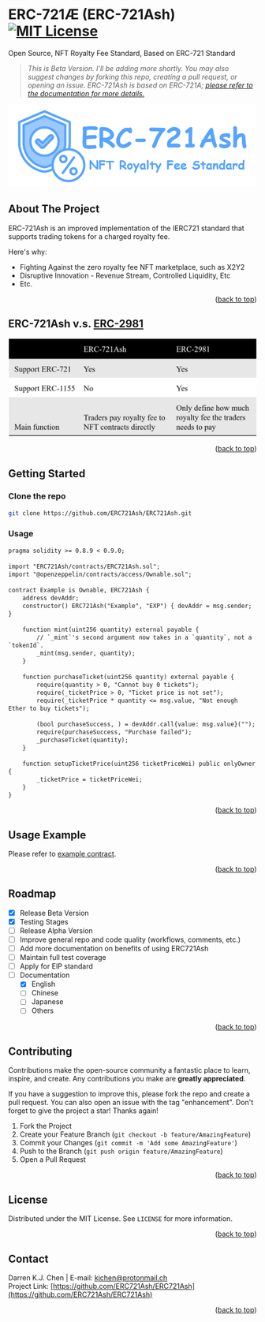 <!-- PROJECT LOGO -->
<a name="readme-top"></a>
# ERC-721Æ (ERC-721Ash) [![MIT License][license-shield]][license-url]
Open Source, NFT Royalty Fee Standard, Based on ERC-721 Standard <br />
> _This is Beta Version. I'll be adding more shortly. You may also suggest changes by forking this repo, creating a pull request, or opening an issue. ERC-721Ash is based on ERC-721A; [please refer to the documentation for more details.](https://chiru-labs.github.io/ERC721A/#/erc721a)_

<div align="center">
  <a href="https://github.com/ERC721Ash/ERC721Ash">
    <img src="imgs/LOGO_D.png" alt="Logo">
  </a>
</div>

<!-- ABOUT THE PROJECT -->
## About The Project

ERC-721Ash is an improved implementation of the IERC721 standard that supports trading tokens for a charged royalty fee.

Here's why:
* Fighting Against the zero royalty fee NFT marketplace, such as X2Y2
* Disruptive Innovation - Revenue Stream, Controlled Liquidity, Etc
* Etc.

<p align="right">(<a href="#readme-top">back to top</a>)</p>

## ERC-721Ash v.s. [ERC-2981](https://eips.ethereum.org/EIPS/eip-2981)

<div align="center">
  <a href="https://github.com/ERC721Ash/ERC721Ash">
    <img src="imgs/AshVs2981.png" alt="Logo">
  </a>
</div>

<p align="right">(<a href="#readme-top">back to top</a>)</p>

<!-- GETTING STARTED -->
## Getting Started

### Clone the repo
   ```sh
   git clone https://github.com/ERC721Ash/ERC721Ash.git
   ```

### Usage

```solidity
pragma solidity >= 0.8.9 < 0.9.0;

import "ERC721Ash/contracts/ERC721Ash.sol";
import "@openzeppelin/contracts/access/Ownable.sol";

contract Example is Ownable, ERC721Ash {
    address devAddr;
    constructor() ERC721Ash("Example", "EXP") { devAddr = msg.sender; }

    function mint(uint256 quantity) external payable {
        // `_mint`'s second argument now takes in a `quantity`, not a `tokenId`.
        _mint(msg.sender, quantity);
    }

    function purchaseTicket(uint256 quantity) external payable {
        require(quantity > 0, "Cannot buy 0 tickets");
        require(_ticketPrice > 0, "Ticket price is not set");
        require(_ticketPrice * quantity <= msg.value, "Not enough Ether to buy tickets");

        (bool purchaseSuccess, ) = devAddr.call{value: msg.value}("");
        require(purchaseSuccess, "Purchase failed");
        _purchaseTicket(quantity);
    }

    function setupTicketPrice(uint256 ticketPriceWei) public onlyOwner {
        _ticketPrice = ticketPriceWei;
    }
}
```

<p align="right">(<a href="#readme-top">back to top</a>)</p>

<!-- USAGE EXAMPLES -->
## Usage Example

Please refer to [example contract](https://github.com/ERC721Ash/ERC721Ash/tree/main/example).

<p align="right">(<a href="#readme-top">back to top</a>)</p>

<!-- ROADMAP -->
## Roadmap

- [x] Release Beta Version
- [x] Testing Stages
- [ ] Release Alpha Version
- [ ] Improve general repo and code quality (workflows, comments, etc.)
- [ ] Add more documentation on benefits of using ERC721Ash
- [ ] Maintain full test coverage
- [ ] Apply for EIP standard
- [ ] Documentation
    - [x] English
    - [ ] Chinese
    - [ ] Japanese
    - [ ] Others

<p align="right">(<a href="#readme-top">back to top</a>)</p>

<!-- CONTRIBUTING -->
## Contributing

Contributions make the open-source community a fantastic place to learn, inspire, and create. Any contributions you make are **greatly appreciated**.

If you have a suggestion to improve this, please fork the repo and create a pull request. You can also open an issue with the tag "enhancement". Don't forget to give the project a star! Thanks again!

1. Fork the Project
2. Create your Feature Branch (`git checkout -b feature/AmazingFeature`)
3. Commit your Changes (`git commit -m 'Add some AmazingFeature'`)
4. Push to the Branch (`git push origin feature/AmazingFeature`)
5. Open a Pull Request

<p align="right">(<a href="#readme-top">back to top</a>)</p>



<!-- LICENSE -->
## License

Distributed under the MIT License. See `LICENSE` for more information.

<p align="right">(<a href="#readme-top">back to top</a>)</p>



<!-- CONTACT -->
## Contact

Darren K.J. Chen | 
E-mail: kjchen@protonmail.ch
<br />Project Link: [https://github.com/ERC721Ash/ERC721Ash](https://github.com/ERC721Ash/ERC721Ash)

<p align="right">(<a href="#readme-top">back to top</a>)</p>

<!-- ACKNOWLEDGMENTS -->
<!-- ## Acknowledgments -->

<!-- Use this space to list resources you find helpful and would like to give credit to. I've included a few of my favorites to kick things off!

* [Choose an Open Source License](https://choosealicense.com)
* [GitHub Emoji Cheat Sheet](https://www.webpagefx.com/tools/emoji-cheat-sheet)
* [Malven's Flexbox Cheatsheet](https://flexbox.malven.co/)
* [Malven's Grid Cheatsheet](https://grid.malven.co/)
* [Img Shields](https://shields.io)
* [GitHub Pages](https://pages.github.com)
* [Font Awesome](https://fontawesome.com)
* [React Icons](https://react-icons.github.io/react-icons/search) -->

<!-- <p align="right">(<a href="#readme-top">back to top</a>)</p> -->



<!-- MARKDOWN LINKS & IMAGES -->
<!-- https://www.markdownguide.org/basic-syntax/#reference-style-links -->
[contributors-shield]: https://img.shields.io/github/contributors/othneildrew/Best-README-Template.svg?style=for-the-badge
[contributors-url]: https://github.com/othneildrew/Best-README-Template/graphs/contributors
[forks-shield]: https://img.shields.io/github/forks/othneildrew/Best-README-Template.svg?style=for-the-badge
[forks-url]: https://github.com/othneildrew/Best-README-Template/network/members
[stars-shield]: https://img.shields.io/github/stars/othneildrew/Best-README-Template.svg?style=for-the-badge
[stars-url]: https://github.com/othneildrew/Best-README-Template/stargazers
[issues-shield]: https://img.shields.io/github/issues/othneildrew/Best-README-Template.svg?style=for-the-badge
[issues-url]: https://github.com/othneildrew/Best-README-Template/issues
[license-shield]: https://img.shields.io/github/license/othneildrew/Best-README-Template.svg?style=for-the-badge
[license-url]: https://github.com/ERC721Ash/ERC721Ash/blob/main/LICENSE
[linkedin-shield]: https://img.shields.io/badge/-LinkedIn-black.svg?style=for-the-badge&logo=linkedin&colorB=555
[linkedin-url]: https://linkedin.com/in/othneildrew
[product-screenshot]: images/screenshot.png
[Next.js]: https://img.shields.io/badge/next.js-000000?style=for-the-badge&logo=nextdotjs&logoColor=white
[Next-url]: https://nextjs.org/
[React.js]: https://img.shields.io/badge/React-20232A?style=for-the-badge&logo=react&logoColor=61DAFB
[React-url]: https://reactjs.org/
[Vue.js]: https://img.shields.io/badge/Vue.js-35495E?style=for-the-badge&logo=vuedotjs&logoColor=4FC08D
[Vue-url]: https://vuejs.org/
[Angular.io]: https://img.shields.io/badge/Angular-DD0031?style=for-the-badge&logo=angular&logoColor=white
[Angular-url]: https://angular.io/
[Svelte.dev]: https://img.shields.io/badge/Svelte-4A4A55?style=for-the-badge&logo=svelte&logoColor=FF3E00
[Svelte-url]: https://svelte.dev/
[Laravel.com]: https://img.shields.io/badge/Laravel-FF2D20?style=for-the-badge&logo=laravel&logoColor=white
[Laravel-url]: https://laravel.com
[Bootstrap.com]: https://img.shields.io/badge/Bootstrap-563D7C?style=for-the-badge&logo=bootstrap&logoColor=white
[Bootstrap-url]: https://getbootstrap.com
[JQuery.com]: https://img.shields.io/badge/jQuery-0769AD?style=for-the-badge&logo=jquery&logoColor=white
[JQuery-url]: https://jquery.com 
